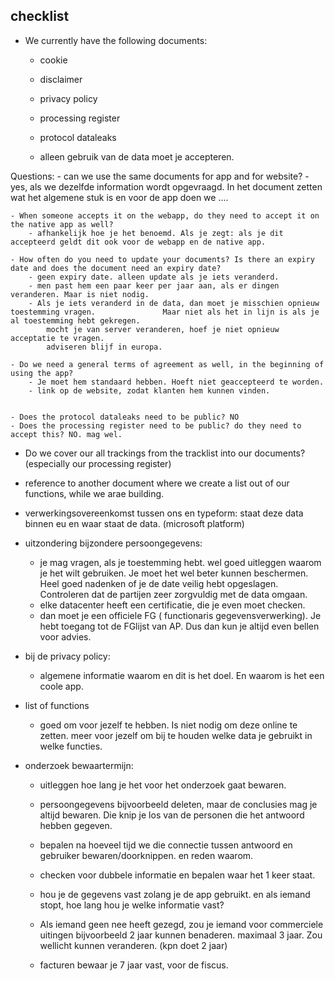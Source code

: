 ## checklist

- We currently have the following documents:
	- cookie
    - disclaimer
    - privacy policy
    - processing register
    - protocol dataleaks
    
  - alleen gebruik van de data moet je accepteren.
    
Questions:
	- can we use the same documents for app and for website?
    	- yes, als we dezelfde information wordt opgevraagd. In het document zetten wat het algemene stuk is en voor de app doen we ....
        
    - When someone accepts it on the webapp, do they need to accept it on the native app as well?
    	- afhankelijk hoe je het benoemd. Als je zegt: als je dit accepteerd geldt dit ook voor de webapp en de native app. 
    
    - How often do you need to update your documents? Is there an expiry date and does the document need an expiry date?
    	- geen expiry date. alleen update als je iets veranderd.
        - men past hem een paar keer per jaar aan, als er dingen veranderen. Maar is niet nodig.
        - Als je iets veranderd in de data, dan moet je misschien opnieuw toestemming vragen. 				Maar niet als het in lijn is als je al toestemming hebt gekregen.
        	mocht je van server veranderen, hoef je niet opnieuw acceptatie te vragen.
            adviseren blijf in europa.
    
    - Do we need a general terms of agreement as well, in the beginning of using the app?
    	- Je moet hem standaard hebben. Hoeft niet geaccepteerd te worden.
        - link op de website, zodat klanten hem kunnen vinden.
    
    
    - Does the protocol dataleaks need to be public? NO
    - Does the processing register need to be public? do they need to accept this? NO. mag wel.

- Do we cover our all trackings from the tracklist into our documents? (especially our processing register)

- reference to another document where we create a list out of our functions, while we arae building.

- verwerkingsovereenkomst tussen ons en typeform: staat deze data binnen eu en waar staat de data. (microsoft platform)


- uitzondering bijzondere persoongegevens:
	- je mag vragen, als je toestemming hebt. wel goed uitleggen waarom je het wilt gebruiken. Je moet het wel beter kunnen beschermen. Heel goed nadenken of je de date veilig hebt opgeslagen. Controleren dat de partijen zeer zorgvuldig met de data omgaan.
    - elke datacenter heeft een certificatie, die je even moet checken.
    - dan moet je een officiele FG ( functionaris gegevensverwerking). Je hebt toegang tot de FGlijst van AP. Dus dan kun je altijd even bellen voor advies.
    
    
- bij de privacy policy:
	- algemene informatie waarom en dit is het doel. En waarom is het een coole app.
    
- list of functions
	- goed om voor jezelf te hebben. Is niet nodig om deze online te zetten. meer voor jezelf om bij te houden welke data je gebruikt in welke functies. 
    
- onderzoek bewaartermijn:
	- uitleggen hoe lang je het voor het onderzoek gaat bewaren.
    - persoongegevens bijvoorbeeld deleten, maar de conclusies mag je altijd bewaren. Die knip je los van de personen die het antwoord hebben gegeven. 
 	- bepalen na hoeveel tijd we die connectie tussen antwoord en gebruiker bewaren/doorknippen. en reden waarom.
    
    - checken voor dubbele informatie en bepalen waar het 1 keer staat.
 
    - hou je de gegevens vast zolang je de app gebruikt. en als iemand stopt, hoe lang hou je welke informatie vast?
    - Als iemand geen nee heeft gezegd, zou je iemand voor commerciele uitingen bijvoorbeeld 2 jaar kunnen benaderen. maximaal 3 jaar. Zou wellicht kunnen veranderen. (kpn doet 2 jaar)
    - facturen bewaar je 7 jaar vast, voor de fiscus.
